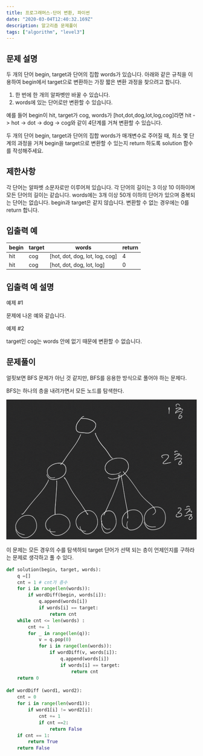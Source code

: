 ```yaml
---
title: 프로그래머스-단어 변환, 파이썬
date: "2020-03-04T12:40:32.169Z"
description: 알고리즘 문제풀이
tags: ["algorithm", "level3"] 
---
```


## 문제 설명
두 개의 단어 begin, target과 단어의 집합 words가 있습니다. 아래와 같은 규칙을 이용하여 begin에서 target으로 변환하는 가장 짧은 변환 과정을 찾으려고 합니다.

1. 한 번에 한 개의 알파벳만 바꿀 수 있습니다.
2. words에 있는 단어로만 변환할 수 있습니다.

예를 들어 begin이 hit, target가 cog, words가 [hot,dot,dog,lot,log,cog]라면 hit -> hot -> dot -> dog -> cog와 같이 4단계를 거쳐 변환할 수 있습니다.

두 개의 단어 begin, target과 단어의 집합 words가 매개변수로 주어질 때, 최소 몇 단계의 과정을 거쳐 begin을 target으로 변환할 수 있는지 return 하도록 solution 함수를 작성해주세요.

## 제한사항
각 단어는 알파벳 소문자로만 이루어져 있습니다.
각 단어의 길이는 3 이상 10 이하이며 모든 단어의 길이는 같습니다.
words에는 3개 이상 50개 이하의 단어가 있으며 중복되는 단어는 없습니다.
begin과 target은 같지 않습니다.
변환할 수 없는 경우에는 0를 return 합니다.
## 입출력 예
|begin	|target	|words	|return|
|-|-|-|-|
|hit|	cog|	[hot, dot, dog, lot, log, cog]|	4
|hit|	cog	|[hot, dot, dog, lot, log]|	0
## 입출력 예 설명

예제 #1

문제에 나온 예와 같습니다.

예제 #2

target인 cog는 words 안에 없기 때문에 변환할 수 없습니다.


## 문제풀이 

얼핏보면 BFS 문제가 아닌 것 같지만, BFS를 응용한 방식으로 풀어야 하는 문제다. 

BFS는 하나의 층을 내려가면서 모든 노드를 탐색한다.

![그림1](./chart1.png)

이 문제는 모든 경우의 수를 탐색하되 target 단어가 선택 되는 층이 언제인지를 구하라는 문제로 생각하고 풀 수 있다. 

```python
def solution(begin, target, words):
    q =[] 
    cnt = 1 # cnt가 층수
    for i in range(len(words)):
        if wordDiff(begin, words[i]):
            q.append(words[i])
            if words[i] == target:
                return cnt
    while cnt <= len(words) :
        cnt += 1 
        for _ in range(len(q)):
            v = q.pop(0)
            for i in range(len(words)):
                if wordDiff(v, words[i]):
                    q.append(words[i])
                    if words[i] == target:
                        return cnt
    return 0

def wordDiff (word1, word2):
    cnt = 0
    for i in range(len(word1)):
        if word1[i] != word2[i]:
            cnt += 1
            if cnt ==2:
                return False
    if cnt == 1:
        return True
    return False 
 


```